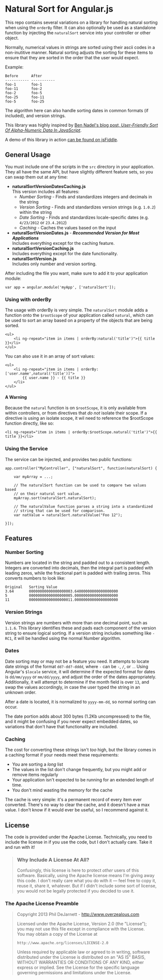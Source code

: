 # Natural Sort for Angular.js

This repo contains several variations on a library for handling natural sorting when using the `orderBy` filter.  It can also optionally be used as a standalone function by injecting the `naturalSort` service into your controller or other object.

Normally, numerical values in strings are sorted using their ascii codes in a non-inutitive manner.  Natural sorting adjusts the sorting for these items to ensure that they are sorted in the order that the user would expect.

Example:

    Before      After
    ----------- -----------
    foo-1       foo-1
    foo-11      foo-2
    foo-2       foo-5
    foo-25      foo-11
    foo-5       foo-25

The algorithm here can also handle sorting dates in common formats (if included), and version strings.

This library was highly inspired by [Ben Nadel's blog post, *User-Friendly Sort Of Alpha-Numeric Data In JavaScript*](http://www.bennadel.com/blog/2495-User-Friendly-Sort-Of-Alpha-Numeric-Data-In-JavaScript.htm).

A demo of this library in action [can be found on jsFiddle](http://jsfiddle.net/wE7H2/3/).

## General Usage

You must include one of the scripts in the `src` directory in your application.  They all have the same API, but have slightly different feature sets, so you can swap them out at any time:

 *  **naturalSortVersionDatesCaching.js**  
    This version includes all features:
     *  *Number Sorting* - Finds and standardizes integers and decimals in the string
     *  *Version Sorting* - Finds and standardizes version strings (e.g. `1.0.2`) within the string
     *  *Date Sorting* - Finds and standardizes locale-specific dates (e.g. `4/23/2012` or `23.4.2012`)
     *  *Caching* - Caches the values based on the input
 *  **naturalSortVersionDates.js** - ***Recommended Version for Most Applications***  
    Includes everything except for the caching feature.
 *  **naturalSortVersionCaching.js**  
    Includes everything except for the date functionality.
 *  **naturalSortVersion.js**  
    Includes only number and version sorting.

After including the file you want, make sure to add it to your application module:

    var app = angular.module('myApp', ['naturalSort']);

### Using with orderBy

The usage with orderBy is very simple. The `naturalSort` module adds a function onto the `$rootScope` of your application called `natural`, which can be used to sort an array based on a property of the objects that are being sorted.

	<ul>
		<li ng-repeat="item in items | orderBy:natural('title')">{{ title }}</li>
	</ul>

You can also use it in an array of sort values:

	<ul>
		<li ng-repeat="item in items | orderBy:['user.name',natural('title')]">
			{{ user.name }} - {{ title }}
		</li>
	</ul>
	
#### A Warning
Because the `natural` function is on `$rootScope`, it is only available from within controllers, or from directives that *do not* isolate their scope.  If a directive is using an isolate scope, it wil need to reference the $rootScope function directly, like so:

    <li ng-repeat="item in items | orderBy:$rootScope.natural('title')">{{ title }}</li>

### Using the Service

The service can be injected, and provides two public functions:

    app.controller("MyController", ["naturalSort", function(naturalSort) {
		
		var myArray = ...;
		
		// The naturalSort function can be used to compare two values based
		// on their natural sort value.
		myArray.sort(naturalSort.naturalSort);
		
		// The naturalValue function parses a string into a standardized
		// string that can be used for comparison.
		var natValue = naturalSort.naturalValue("Foo 12");
		
	}]);
	
## Features

### Number Sorting

Numbers are located in the string and padded out to a consistent length.  Integers are converted into decimals, then the integral part is padded with leading zeros, while the fractional part is padded with trailing zeros.  This converts numbers to look like:

    Original   Sorting Value
    3.64       00000000000000000003.64000000000000000000
    5          00000000000000000005.00000000000000000000
    11         00000000000000000011.00000000000000000000

### Version Strings

Version strings are numbers with more than one decimal point, such as `1.1.6`.  This library identifies these and pads each component of the version string to ensure logical sorting.  If a version string includes something like `-RC1`, it will be handled using the normal Number algorithm.

### Dates

Date sorting may or may not be a feature you need.  It attempts to locate date strings of the format `dd?-dd?-dddd`, where `-` can be `-`, `/`, or `.`.  Using Angular's `$locale` service, it will determine if the expected format for dates is `dd/mm/yyyy` or `mm/dd/yyyy`, and adjust the order of the dates appropriately.  Additionally, it will attempt to determine if the month field is over `13`, and swap the values accordingly, in case the user typed the string in an unknown order.

After a date is located, it is normalized to `yyyy-mm-dd`, so normal sorting can occur.

The date portion adds about 300 bytes (1.2Kb uncompressed) to the file, and it might be confusing if you never expect embedded dates, so variations that don't have that functionality are included.

### Caching

The cost for converting these strings isn't *too* high, but the library comes in a caching format if your needs meet these requirements:

 *  You are sorting a *long* list
 *  The values in the list don't change frequently, but you might add or remove items regularly
 *  Your application isn't expected to be running for an extended length of time.
 *  You don't mind wasting the memory for the cache

The cache is very simple: it's a permanent record of every item ever converted.  There's no way to clear the cache, and it doesn't have a max value.  I don't know if it would ever be useful, so I recommend against it.

## License

The code is provided under the Apache License.  Technically, you need to include the license in if you use the code, but I don't actually care.  Take it and run with it!

> ### Why Include A License At All?
> 
> Confusingly, this license is here to protect *other* users of this software.  Basically, using the Apache license means I'm giving away this code.  I don't really care what you do with it — feel free to copy it, reuse it, share it, whatever.  But if I didn't include some sort of license, you would not be legally protected if you decided to use it.

### The Apache License Preamble

> Copyright 2013 Phil DeJarnett - http://www.overzealous.com
>
> Licensed under the Apache License, Version 2.0 (the "License");  
> you may not use this file except in compliance with the License.  
> You may obtain a copy of the License at
>
>     http://www.apache.org/licenses/LICENSE-2.0
>
> Unless required by applicable law or agreed to in writing, software 
> distributed under the License is distributed on an "AS IS" BASIS, 
> WITHOUT WARRANTIES OR CONDITIONS OF ANY KIND, either express or implied. 
> See the License for the specific language governing permissions and 
> limitations under the License.